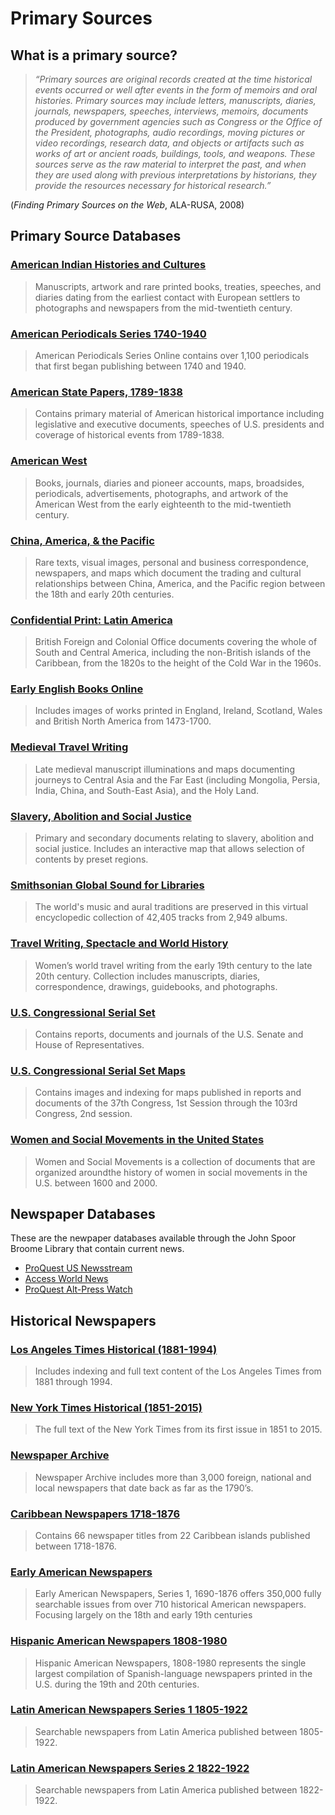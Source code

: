 # Primary Sources

## What is a primary source? 
> _“Primary sources are original records created at the time historical events occurred or well after events in the form of memoirs and oral histories. Primary sources may include letters, manuscripts, diaries, journals, newspapers, speeches, interviews, memoirs, documents produced by government agencies such as Congress or the Office of the President, photographs, audio recordings, moving pictures or video recordings, research data, and objects or artifacts such as works of art or ancient roads, buildings, tools, and weapons. These sources serve as the raw material to interpret the past, and when they are used along with previous interpretations by historians, they provide the resources necessary for historical research.”_

(_Finding Primary Sources on the Web_, ALA-RUSA, 2008)

## Primary Source Databases

### [American Indian Histories and Cultures](http://summit.csuci.edu:2048/login?url=http://www.aihc.amdigital.co.uk)

> Manuscripts, artwork and rare printed books, treaties, speeches, and diaries dating from the earliest contact with European settlers to photographs and newspapers from the mid-twentieth century.

### [American Periodicals Series 1740-1940](http://summit.csuci.edu:2048/login?url=http://search.proquest.com/americanperiodicals?accountid=7284)

> American Periodicals Series Online contains over 1,100 periodicals that first began publishing between 1740 and 1940.

### [American State Papers, 1789-1838](https://infoweb-newsbank-com.summit.csuci.edu/iw-search/we/Digital?p_product=ASPA&p_action=keyword&p_theme=sset2&p_nbid=P50F50XJMTU1OTg0NTc2OS45MzYyNDk6MToxNToyMDkuMTI5LjExOC4xNTI&p_clear_search=&s_search_type=keyword&s_category=none&d_refprod=ASPA&s_browse=)

> Contains primary material of American historical importance including legislative and executive documents, speeches of U.S. presidents and coverage of historical events from 1789-1838.

### [American West](http://summit.csuci.edu:2048/login?url=http://www.americanwest.amdigital.co.uk)

> Books, journals, diaries and pioneer accounts, maps, broadsides, periodicals, advertisements, photographs, and artwork of the American West from the early eighteenth to the mid-twentieth century.

### [China, America, & the Pacific](http://summit.csuci.edu:2048/login?url=http://www.cap.amdigital.co.uk)

> Rare texts, visual images, personal and business correspondence, newspapers, and maps which document the trading and cultural relationships between China, America, and the Pacific region between the 18th and early 20th centuries.

### [Confidential Print: Latin America](http://summit.csuci.edu:2048/login?url=http://www.archivesdirect.amdigital.co.uk)

> British Foreign and Colonial Office documents covering the whole of South and Central America, including the non-British islands of the Caribbean, from the 1820s to the height of the Cold War in the 1960s.

### [Early English Books Online](http://summit.csuci.edu:2048/login?url=http://eebo.chadwyck.com)

> Includes images of works printed in England, Ireland, Scotland, Wales and British North America from 1473-1700.

### [Medieval Travel Writing](http://summit.csuci.edu:2048/login?url=http://www.medievaltravel.amdigital.co.uk)

> Late medieval manuscript illuminations and maps documenting journeys to Central Asia and the Far East \(including Mongolia, Persia, India, China, and South-East Asia\), and the Holy Land.

### [Slavery, Abolition and Social Justice](http://summit.csuci.edu:2048/login?url=http://www.slavery.amdigital.co.uk)

> Primary and secondary documents relating to slavery, abolition and social justice. Includes an interactive map that allows selection of contents by preset regions.

### [Smithsonian Global Sound for Libraries](http://summit.csuci.edu:2048/login?url=http://glmu.alexanderstreet.com)

> The world's music and aural traditions are preserved in this virtual encyclopedic collection of 42,405 tracks from 2,949 albums.

### [Travel Writing, Spectacle and World History](http://summit.csuci.edu:2048/login?url=http://www.travelwriting.amdigital.co.uk)

> Women’s world travel writing from the early 19th century to the late 20th century. Collection includes manuscripts, diaries, correspondence, drawings, guidebooks, and photographs.

### [U.S. Congressional Serial Set](https://infoweb-newsbank-com.summit.csuci.edu/iw-search/we/Digital?p_product=SERIAL&p_action=keyword&p_theme=sset2&p_nbid=I50W50YJMTU1OTg0NTk2My4zNjQ0NDk6MToxNToyMDkuMTI5LjExOC4xNTI&p_clear_search=&s_search_type=keyword&s_category=none&d_refprod=SERIAL&s_browse=)

> Contains reports, documents and journals of the U.S. Senate and House of Representatives.

### [U.S. Congressional Serial Set Maps](https://infoweb-newsbank-com.summit.csuci.edu/iw-search/we/Digital?p_product=SSMAP&p_action=keyword&p_theme=ssmap&p_nbid=X4FV4FWIMTU1OTg0NjAwMS41MTI4MTA6MToxNToyMDkuMTI5LjExOC4xNTI&p_clear_search=&s_search_type=keyword&s_category=none&d_refprod=SSMAP&s_browse=)

> Contains images and indexing for maps published in reports and documents of the 37th Congress, 1st Session through the 103rd Congress, 2nd session.

### [Women and Social Movements in the United States](http://summit.csuci.edu:2048/login?url=http://asp6new.alexanderstreet.com/wam2)

> Women and Social Movements is a collection of documents that are organized aroundthe history of women in social movements in the U.S. between 1600 and 2000.

## Newspaper Databases
These are the newpaper databases available through the John Spoor Broome Library that contain current news.

* [ProQuest US Newsstream](http://summit.csuci.edu:2048/login?url=https://search.proquest.com/newsstand?accountid=7284)
* [Access World News](http://summit.csuci.edu:2048/login?url=http://infoweb.newsbank.com/resources/?p=AWNB)
* [ProQuest Alt-Press Watch](http://summit.csuci.edu:2048/login?url=https://search.proquest.com/altpresswatch?accountid=7284)

## Historical Newspapers

### [Los Angeles Times Historical (1881-1994)](http://summit.csuci.edu:2048/login?url=http://search.proquest.com/hnplatimes?accountid=7284)

> Includes indexing and full text content of the Los Angeles Times from 1881 through 1994.

### [New York Times Historical (1851-2015)](http://summit.csuci.edu:2048/login?url=http://search.proquest.com/hnpnewyorktimeswindex?accountid=7284)

> The full text of the New York Times from its first issue in 1851 to 2015.

### [Newspaper Archive](http://summit.csuci.edu:2048/login?url=http://access.Newspaperarchive.com)

> Newspaper Archive includes more than 3,000 foreign, national and local newspapers that date back as far as the 1790’s.

### [Caribbean Newspapers 1718-1876](http://summit.csuci.edu:2048/login?url=http://infoweb.newsbank.com/?db=EANX&d_collections=EANACN)

> Contains 66 newspaper titles from 22 Caribbean islands published between 1718-1876.

### [Early American Newspapers](http://summit.csuci.edu:2048/login?url=http://infoweb.newsbank.com/iw-search/we/HistArchive?p_product=EANX&p_action=timeframes&p_theme=ahnp&p_nbid=B56S50IJMTE4MTY4MTExNi42OTIxNTM6MToxMzoyMDkuMTI5LjExNS4y&p_clear_search=&s_search_type=timeframes&s_category=none&d_refprod=EANX&s_browseRef=)

> Early American Newspapers, Series 1, 1690-1876 offers 350,000 fully searchable issues from over 710 historical American newspapers. Focusing largely on the 18th and early 19th centuries

### [Hispanic American Newspapers 1808-1980](http://summit.csuci.edu:2048/login?url=http://infoweb.newsbank.com/?db=EANX&d_collections=EANASP)

> Hispanic American Newspapers, 1808-1980 represents the single largest compilation of Spanish-language newspapers printed in the U.S. during the 19th and 20th centuries.

### [Latin American Newspapers Series 1 1805-1922](http://summit.csuci.edu:2048/login?url=http://infoweb.newsbank.com?db=WHNPX&d_collections=WHNPLAN1)

> Searchable newspapers from Latin America published between 1805-1922.

### [Latin American Newspapers Series 2 1822-1922](http://summit.csuci.edu:2048/login?url=http://infoweb.newsbank.com?db=WHNPX&d_collections=WHNPLAN2)

> Searchable newspapers from Latin America published between 1822-1922.
